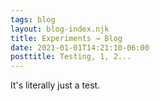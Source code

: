 ```yaml
---
tags: blog
layout: blog-index.njk
title: Experiments → Blog
date: 2021-01-01T14:21:10-06:00
posttitle: Testing, 1, 2...
---
```


It's literally just a test.